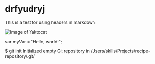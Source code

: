 # drfyudryj
This is a test for using headers in markdown

![Image of Yaktocat](https://octodex.github.com/images/yaktocat.png)

var myVar = "Hello, world!";

$ git init
Initialized empty Git repository in /Users/skills/Projects/recipe-repository/.git/

